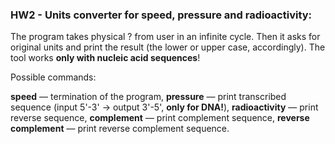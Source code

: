 ### HW2 - Units converter for speed, pressure and radioactivity:

The program takes physical ? from user in an infinite cycle. Then it asks for original units and print the result (the lower or upper case, accordingly). The tool works **only with nucleic acid sequences**!

Possible commands:

**speed** — termination of the program, **pressure** — print transcribed sequence (input 5'-3' -> output 3'-5', **only for DNA!**), **radioactivity** — print reverse sequence, **complement** — print complement sequence, **reverse complement** — print reverse complement sequence.


